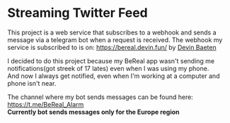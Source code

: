 # Streaming Twitter Feed
This project is a web service that subscribes to a webhook and sends a message via a telegram bot when a request is received.
The webhook my service is subscribed to is on: https://bereal.devin.fun/ by [Devin Baeten](https://github.com/devinbaeten)

I decided to do this project because my BeReal app wasn't sending me notifications(got streek of 17 lates) even when I was using my phone. \
And now I always get notified, even when I'm working at a computer and phone isn't near.


The channel where my bot sends messages can be found here: https://t.me/BeReal_Alarm \
**Currently bot sends messages only for the Europe region**
